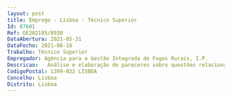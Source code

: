 ```yaml
--- 
layout: post
title: Emprego - Lisboa - Técnico Superior
Id: 87601
Ref: OE202105/0930
DataAbertura: 2021-05-31
DataFecho: 2021-06-16
Trabalho: Técnico Superior
Empregador: Agência para a Gestão Integrada de Fogos Rurais, I.P.
Descricao:   Análise e elaboração de pareceres sobre questões relacionadas com contratação pública e o regime da realização da despesa   Condução de procedimentos de contratação pública   Participação em júris de procedimentos de aquisição de bens e serviços e empreitadas   Condução de procedimentos centralizados.
CodigoPostal: 1399-022 LISBOA
Concelho: Lisboa
Distrito: Lisboa
--- 
```

